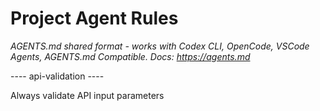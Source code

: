 # Project Agent Rules

*AGENTS.md shared format - works with Codex CLI, OpenCode, VSCode Agents, AGENTS.md Compatible. Docs: https://agents.md*

---- api-validation ----

Always validate API input parameters
